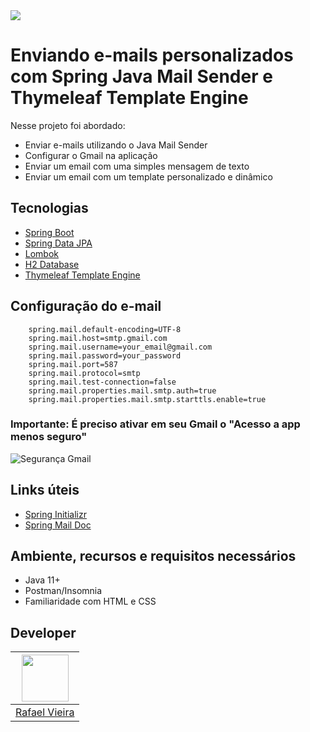 <img src="https://i.ibb.co/cQQjzYT/Sending-Emails-with-Spring-cover.png" />

# Enviando e-mails personalizados com Spring Java Mail Sender e Thymeleaf Template Engine

Nesse projeto foi abordado:
- Enviar e-mails utilizando o Java Mail Sender
- Configurar o Gmail na aplicação
- Enviar um email com uma simples mensagem de texto
- Enviar um email com um template personalizado e dinâmico

## Tecnologias

- [Spring Boot](https://spring.io/projects/spring-boot)
- [Spring Data JPA](https://spring.io/projects/spring-data-jpa)
- [Lombok](https://projectlombok.org/)
- [H2 Database](https://www.h2database.com/html/quickstart.html)
- [Thymeleaf Template Engine](https://www.thymeleaf.org/documentation.html)

## Configuração do e-mail

````
    spring.mail.default-encoding=UTF-8
    spring.mail.host=smtp.gmail.com
    spring.mail.username=your_email@gmail.com
    spring.mail.password=your_password
    spring.mail.port=587
    spring.mail.protocol=smtp
    spring.mail.test-connection=false
    spring.mail.properties.mail.smtp.auth=true
    spring.mail.properties.mail.smtp.starttls.enable=true
````

### Importante: É preciso ativar em seu Gmail o "Acesso a app menos seguro"

![Segurança Gmail](https://i.ibb.co/c811CwK/gmail.png)

## Links úteis

- [Spring Initializr](https://start.spring.io/#!type=maven-project&language=java&platformVersion=2.5.5&packaging=jar&jvmVersion=11&groupId=com.example&artifactId=mailsender&name=spring-mail-sender-thymeleaf&description=Demo%20project%20for%20Java%20Mail%20Sender%20and%20Thymeleaf%20template%20engine&packageName=com.example.mailsender&dependencies=web,devtools,data-jpa,h2,lombok,mail,thymeleaf,validation)
- [Spring Mail Doc](https://docs.spring.io/spring-framework/docs/3.2.x/spring-framework-reference/html/mail.html)

## Ambiente, recursos e requisitos necessários

- Java 11+
- Postman/Insomnia
- Familiaridade com HTML e CSS

## Developer

| [<img src="https://avatars.githubusercontent.com/u/8467131?v=4" width="75px;"/>](https://github.com/rafaelrok) |
| :-: |
|[Rafael Vieira](https://github.com/rafaelrok)|
